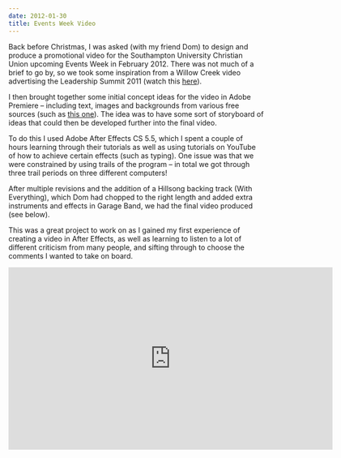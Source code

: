 ```yaml
---
date: 2012-01-30
title: Events Week Video
---
```


<BlogPostHeader />

Back before Christmas, I was asked (with my friend Dom) to design and produce a promotional video for the Southampton University Christian Union upcoming Events Week in February 2012. There was not much of a brief to go by, so we took some inspiration from a Willow Creek video advertising the Leadership Summit 2011 (watch this <a title="Leadership Summit 2011" href="http://www.youtube.com/watch?v=XHuRDArYi14">here</a>).

I then brought together some initial concept ideas for the video in Adobe Premiere &#8211; including text, images and backgrounds from various free sources (such as <a title="Worship Backgrounds" href="http://www.worship-backgrounds.com/">this one</a>). The idea was to have some sort of storyboard of ideas that could then be developed further into the final video.

To do this I used Adobe After Effects CS 5.5, which I spent a couple of hours learning through their tutorials as well as using tutorials on YouTube of how to achieve certain effects (such as typing). One issue was that we were constrained by using trails of the program &#8211; in total we got through three trail periods on three different computers!

After multiple revisions and the addition of a Hillsong backing track (With Everything), which Dom had chopped to the right length and added extra instruments and effects in Garage Band, we had the final video produced (see below).

This was a great project to work on as I gained my first experience of creating a video in After Effects, as well as learning to listen to a lot of different criticism from many people, and sifting through to choose the comments I wanted to take on board.

<iframe src="http://www.youtube.com/embed/3zSQfl4hIf8" frameborder="0" width="640" height="360"></iframe>
